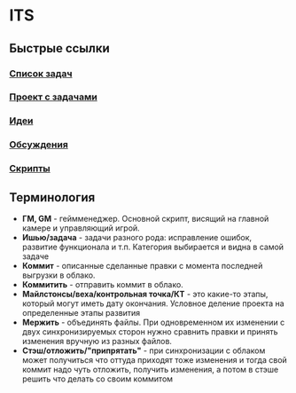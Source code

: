 # ITS

## Быстрые ссылки
### [Список задач](https://github.com/behowtour/ITS/issues)
### [Проект с задачами](https://github.com/users/behowtour/projects/1)
### [Идеи](https://github.com/behowtour/ITS/discussions/categories/ideas)
### [Обсуждения](https://github.com/behowtour/ITS/discussions)
### [Скрипты](https://github.com/behowtour/ITS/tree/main/Assets/Scripts)



## Терминология

- **ГМ, GM** - геймменеджер. Основной скрипт, висящий на главной камере и управляющий игрой.
- **Ишью/задача** - задачи разного рода: исправление ошибок, развитие функционала и т.п. Категория выбирается и видна в самой задаче
- **Коммит** - описанные сделанные правки с момента последней выгрузки в облако.
- **Коммитить** - отправить коммит в облако.
- **Майлстонсы/веха/контрольная точка/КТ** - это какие-то этапы, который могут иметь дату окончания. Условное деление проекта на определенные этапы развития
- **Мержить** - объединять файлы. При одновременном их изменении с двух синхронизируемых сторон нужно сравнить правки и принять изменения вручную из разных файлов.
- **Стэш/отложить/"припрятать"** - при синхронизации с облаком может получиться что оттуда приходят тоже изменения и тогда свой коммит надо чуть отложить, получить изменения, а потом в стэше решить что делать со своим коммитом

